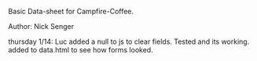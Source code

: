 Basic Data-sheet for Campfire-Coffee.

Author: Nick Senger

thursday 1/14: Luc added a null to js to clear fields. Tested and its working. added to data.html to see how forms looked.
